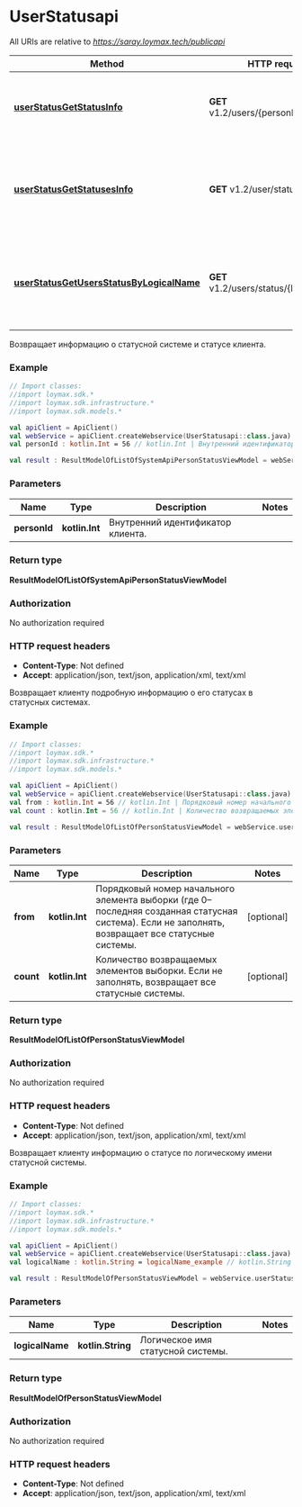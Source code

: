 # UserStatusapi

All URIs are relative to *https://saray.loymax.tech/publicapi*

Method | HTTP request | Description
------------- | ------------- | -------------
[**userStatusGetStatusInfo**](UserStatusapi.md#userStatusGetStatusInfo) | **GET** v1.2/users/{personId}/status | Возвращает информацию о статусной системе и статусе клиента.
[**userStatusGetStatusesInfo**](UserStatusapi.md#userStatusGetStatusesInfo) | **GET** v1.2/user/status | Возвращает клиенту подробную информацию о его статусах в статусных системах.
[**userStatusGetUsersStatusByLogicalName**](UserStatusapi.md#userStatusGetUsersStatusByLogicalName) | **GET** v1.2/users/status/{logicalName} | Возвращает клиенту информацию о статусе по логическому имени статусной системы.



Возвращает информацию о статусной системе и статусе клиента.

### Example
```kotlin
// Import classes:
//import loymax.sdk.*
//import loymax.sdk.infrastructure.*
//import loymax.sdk.models.*

val apiClient = ApiClient()
val webService = apiClient.createWebservice(UserStatusapi::class.java)
val personId : kotlin.Int = 56 // kotlin.Int | Внутренний идентификатор клиента.

val result : ResultModelOfListOfSystemApiPersonStatusViewModel = webService.userStatusGetStatusInfo(personId)
```

### Parameters

Name | Type | Description  | Notes
------------- | ------------- | ------------- | -------------
 **personId** | **kotlin.Int**| Внутренний идентификатор клиента. |

### Return type

**ResultModelOfListOfSystemApiPersonStatusViewModel**

### Authorization

No authorization required

### HTTP request headers

 - **Content-Type**: Not defined
 - **Accept**: application/json, text/json, application/xml, text/xml


Возвращает клиенту подробную информацию о его статусах в статусных системах.

### Example
```kotlin
// Import classes:
//import loymax.sdk.*
//import loymax.sdk.infrastructure.*
//import loymax.sdk.models.*

val apiClient = ApiClient()
val webService = apiClient.createWebservice(UserStatusapi::class.java)
val from : kotlin.Int = 56 // kotlin.Int | Порядковый номер начального элемента выборки (где 0–последняя созданная статусная система). Если не заполнять, возвращает все статусные системы.
val count : kotlin.Int = 56 // kotlin.Int | Количество возвращаемых элементов выборки. Если не заполнять, возвращает все статусные системы.

val result : ResultModelOfListOfPersonStatusViewModel = webService.userStatusGetStatusesInfo(from, count)
```

### Parameters

Name | Type | Description  | Notes
------------- | ------------- | ------------- | -------------
 **from** | **kotlin.Int**| Порядковый номер начального элемента выборки (где 0–последняя созданная статусная система). Если не заполнять, возвращает все статусные системы. | [optional]
 **count** | **kotlin.Int**| Количество возвращаемых элементов выборки. Если не заполнять, возвращает все статусные системы. | [optional]

### Return type

**ResultModelOfListOfPersonStatusViewModel**

### Authorization

No authorization required

### HTTP request headers

 - **Content-Type**: Not defined
 - **Accept**: application/json, text/json, application/xml, text/xml


Возвращает клиенту информацию о статусе по логическому имени статусной системы.

### Example
```kotlin
// Import classes:
//import loymax.sdk.*
//import loymax.sdk.infrastructure.*
//import loymax.sdk.models.*

val apiClient = ApiClient()
val webService = apiClient.createWebservice(UserStatusapi::class.java)
val logicalName : kotlin.String = logicalName_example // kotlin.String | Логическое имя статусной системы.

val result : ResultModelOfPersonStatusViewModel = webService.userStatusGetUsersStatusByLogicalName(logicalName)
```

### Parameters

Name | Type | Description  | Notes
------------- | ------------- | ------------- | -------------
 **logicalName** | **kotlin.String**| Логическое имя статусной системы. |

### Return type

**ResultModelOfPersonStatusViewModel**

### Authorization

No authorization required

### HTTP request headers

 - **Content-Type**: Not defined
 - **Accept**: application/json, text/json, application/xml, text/xml

